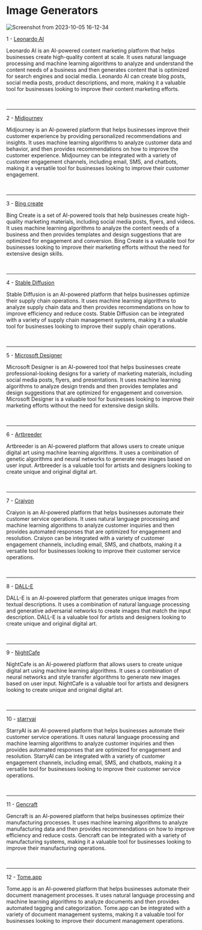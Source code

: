<h1>
  Image Generators
</h1>

![Screenshot from 2023-10-05 16-12-34](https://github.com/echoWebNerds/Dev-Bookmarks/assets/122268379/a474edcf-4d07-41a9-b439-37828846f39c)


   1 - <a href="https://leonardo.ai/">Leonardo AI</a>
   <p>
     Leonardo AI is an AI-powered content marketing platform that helps businesses create high-quality content at scale. It uses natural language processing and machine learning algorithms to analyze and understand the content needs of a business and then generates content that is optimized for search engines and social media. Leonardo AI can create blog posts, social media posts, product descriptions, and more, making it a valuable tool for businesses looking to improve their content marketing efforts.
   </p>
   <br><hr>
    2 - <a href="https://www.midjourney.com/">Midjourney</a>
    <p>
      Midjourney is an AI-powered platform that helps businesses improve their customer experience by providing personalized recommendations and insights. It uses machine learning algorithms to analyze customer data and behavior, and then provides recommendations on how to improve the customer experience. Midjourney can be integrated with a variety of customer engagement channels, including email, SMS, and chatbots, making it a versatile tool for businesses looking to improve their customer engagement.
    </p>
    <br><hr>
    3 - <a href="https://www.bing.com/create">Bing create</a> 
    <p>
      Bing Create is a set of AI-powered tools that help businesses create high-quality marketing materials, including social media posts, flyers, and videos. It uses machine learning algorithms to analyze the content needs of a business and then provides templates and design suggestions that are optimized for engagement and conversion. Bing Create is a valuable tool for businesses looking to improve their marketing efforts without the need for extensive design skills.
    </p>
    <br><hr>
    4 - <a href="https://stablediffusionweb.com/">Stable Diffusion</a>
    <p>
      Stable Diffusion is an AI-powered platform that helps businesses optimize their supply chain operations. It uses machine learning algorithms to analyze supply chain data and then provides recommendations on how to improve efficiency and reduce costs. Stable Diffusion can be integrated with a variety of supply chain management systems, making it a valuable tool for businesses looking to improve their supply chain operations.
    </p>
    <br><hr>
    5 - <a href="https://designer.microsoft.com/">Microsoft Designer</a>
    <p>
      Microsoft Designer is an AI-powered tool that helps businesses create professional-looking designs for a variety of marketing materials, including social media posts, flyers, and presentations. It uses machine learning algorithms to analyze design trends and then provides templates and design suggestions that are optimized for engagement and conversion. Microsoft Designer is a valuable tool for businesses looking to improve their marketing efforts without the need for extensive design skills.
    </p>
    <br><hr>
    6 - <a href="https://www.artbreeder.com/">Artbreeder</a>
    <p>
      Artbreeder is an AI-powered platform that allows users to create unique digital art using machine learning algorithms. It uses a combination of genetic algorithms and neural networks to generate new images based on user input. Artbreeder is a valuable tool for artists and designers looking to create unique and original digital art.
    </p>
    <br><hr>
    7 - <a href="https://www.craiyon.com/">Craiyon</a>
    <p>
      Craiyon is an AI-powered platform that helps businesses automate their customer service operations. It uses natural language processing and machine learning algorithms to analyze customer inquiries and then provides automated responses that are optimized for engagement and resolution. Craiyon can be integrated with a variety of customer engagement channels, including email, SMS, and chatbots, making it a versatile tool for businesses looking to improve their customer service operations.
    </p>
    <br><hr>
    8 - <a href="https://openai.com/dall-e-2">DALL-E</a>
    <p>
      DALL-E is an AI-powered platform that generates unique images from textual descriptions. It uses a combination of natural language processing and generative adversarial networks to create images that match the input description. DALL-E is a valuable tool for artists and designers looking to create unique and original digital art.
    </p>
    <br><hr>
    9 - <a href="https://creator.nightcafe.studio/">NightCafe</a>
    <p>
      NightCafe is an AI-powered platform that allows users to create unique digital art using machine learning algorithms. It uses a combination of neural networks and style transfer algorithms to generate new images based on user input. NightCafe is a valuable tool for artists and designers looking to create unique and original digital art.
    </p><br><hr>
    10 - <a href="https://starryai.com/">starryai</a>
    <p>
      StarryAI is an AI-powered platform that helps businesses automate their customer service operations. It uses natural language processing and machine learning algorithms to analyze customer inquiries and then provides automated responses that are optimized for engagement and resolution. StarryAI can be integrated with a variety of customer engagement channels, including email, SMS, and chatbots, making it a versatile tool for businesses looking to improve their customer service operations.
    </p>
    <br><hr>
    11 - <a href="https://gencraft.com/?olm=true">Gencraft</a>
    <p>
      Gencraft is an AI-powered platform that helps businesses optimize their manufacturing processes. It uses machine learning algorithms to analyze manufacturing data and then provides recommendations on how to improve efficiency and reduce costs. Gencraft can be integrated with a variety of manufacturing systems, making it a valuable tool for businesses looking to improve their manufacturing operations.
    </p>
    <br><hr>
    12 - <a href="https://tome.app/">Tome.app</a>
    <p>
      Tome.app is an AI-powered platform that helps businesses automate their document management processes. It uses natural language processing and machine learning algorithms to analyze documents and then provides automated tagging and categorization. Tome.app can be integrated with a variety of document management systems, making it a valuable tool for businesses looking to improve their document management operations.
    </p>
    <br>
